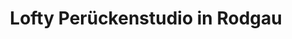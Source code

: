 ---
title: "Lofty Perückenstudio in Rodgau"
url: /rodgau/lofty-perueckenstudio-in-rodgau/
shop: Friseur
---